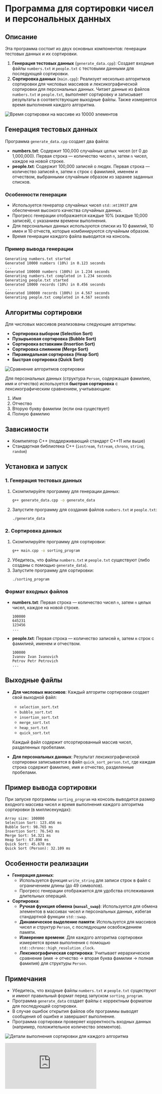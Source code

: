 # Программа для сортировки чисел и персональных данных
## Описание
Эта программа состоит из двух основных компонентов: генерации тестовых данных и их сортировки.
1. **Генерация тестовых данных** (`generate_data.cpp`): Создает входные файлы `numbers.txt` и `people.txt` с тестовыми данными для последующей сортировки.
2. **Сортировка данных** (`main.cpp`): Реализует несколько алгоритмов сортировки для числовых массивов и лексикографической сортировки для персональных данных. Читает данные из файлов `numbers.txt` и `people.txt`, выполняет сортировку и записывает результаты в соответствующие выходные файлы. Также измеряется время выполнения каждого алгоритма.

![Время сортировки на массиве из 10000 элементов](https://github.com/Ashiito/saod_lab_1/blob/main/Figure_1.png)

## Генерация тестовых данных
Программа `generate_data.cpp` создает два файла:
- **numbers.txt**: Содержит 100,000 случайных целых чисел (от 0 до 1,000,000). Первая строка — количество чисел `n`, затем `n` чисел, каждое на новой строке.
- **people.txt**: Содержит 100,000 записей о людях. Первая строка — количество записей `m`, затем `m` строк с фамилией, именем и отчеством, выбранными случайным образом из заранее заданных списков.
### Особенности генерации
- Используется генератор случайных чисел `std::mt19937` для обеспечения высокого качества случайных данных.
- Прогресс генерации отображается каждые 10% (каждые 10,000 записей), с указанием времени выполнения.
- Для персональных данных используются списки из 10 фамилий, 10 имен и 10 отчеств, которые комбинируются случайным образом.
- Время генерации каждого файла выводится на консоль.
### Пример вывода генерации
```
Generating numbers.txt started
Generated 10000 numbers (10%) in 0.123 seconds
...
Generated 100000 numbers (100%) in 1.234 seconds
Generating numbers.txt completed in 1.234 seconds
Generating people.txt started
Generated 10000 records (10%) in 0.456 seconds
...
Generated 100000 records (100%) in 4.567 seconds
Generating people.txt completed in 4.567 seconds
```
## Алгоритмы сортировки
Для числовых массивов реализованы следующие алгоритмы:
- **Сортировка выбором (Selection Sort)**
- **Пузырьковая сортировка (Bubble Sort)**
- **Сортировка вставками (Insertion Sort)**
- **Сортировка слиянием (Merge Sort)**
- **Пирамидальная сортировка (Heap Sort)**
- **Быстрая сортировка (Quick Sort)**

![Сравнение алгоритмов сортировки](https://github.com/Ashiito/saod_lab_1/blob/main/Figure_2.png)

Для персональных данных (структура `Person`, содержащая фамилию, имя и отчество) используется **быстрая сортировка** с лексикографическим сравнением, учитывающим:
1. Имя
2. Отчество
3. Вторую букву фамилии (если она существует)
4. Полную фамилию
## Зависимости
- Компилятор C++ (поддерживающий стандарт C++11 или выше)
- Стандартная библиотека C++ (`iostream`, `fstream`, `chrono`, `string`, `random`)
## Установка и запуск
### 1. Генерация тестовых данных
1. Скомпилируйте программу для генерации данных:
   ```bash
   g++ generate_data.cpp -o generate_data
   ```
2. Запустите программу для создания файлов `numbers.txt` и `people.txt`:
   ```bash
   ./generate_data
   ```
### 2. Сортировка данных
1. Скомпилируйте программу для сортировки:
   ```bash
   g++ main.cpp -o sorting_program
   ```
2. Убедитесь, что файлы `numbers.txt` и `people.txt` существуют (либо созданы с помощью `generate_data`).
3. Запустите программу для сортировки:
   ```bash
   ./sorting_program
   ```
### Формат входных файлов
- **numbers.txt**: Первая строка — количество чисел `n`, затем `n` целых чисел, каждое на новой строке.
  ```
  100000
  645231
  123456
  ...
  ```
- **people.txt**: Первая строка — количество записей `m`, затем `m` строк с фамилией, именем и отчеством.
  ```
  100000
  Ivanov Ivan Ivanovich
  Petrov Petr Petrovich
  ...
  ```
## Выходные файлы
- **Для числовых массивов**: Каждый алгоритм сортировки создает свой выходной файл:
  - `selection_sort.txt`
  - `bubble_sort.txt`
  - `insertion_sort.txt`
  - `merge_sort.txt`
  - `heap_sort.txt`
  - `quick_sort.txt`
 
  Каждый файл содержит отсортированный массив чисел, разделенных пробелами.
- **Для персональных данных**: Результат лексикографической сортировки записывается в файл `quick_sort_person.txt`, где каждая строка содержит фамилию, имя и отчество, разделенные пробелами.
## Пример вывода сортировки
При запуске программы `sorting_program` на консоль выводится размер входного массива чисел и время выполнения каждого алгоритма сортировки (в миллисекундах):
```
Array size: 100000
Selection Sort: 123.456 ms
Bubble Sort: 98.765 ms
Insertion Sort: 76.543 ms
Merge Sort: 54.321 ms
Heap Sort: 67.890 ms
Quick Sort: 45.678 ms
Quick Sort (Person): 32.109 ms
```
## Особенности реализации
- **Генерация данных**:
  - Используется функция `write_string` для записи строк в файл с ограничением длины (до 49 символов).
  - Прогресс генерации отображается для удобства отслеживания длительных операций.
- **Сортировка**:
  - **Ручная функция обмена (`manual_swap`)**: Используется для обмена элементов в массивах чисел и персональных данных, избегая стандартной функции `std::swap`.
  - **Динамическое выделение памяти**: Используется для массивов чисел и структур `Person`, с последующим освобождением памяти.
  - **Измерение времени**: Для каждого алгоритма сортировки измеряется время выполнения с помощью `std::chrono::high_resolution_clock`.
  - **Лексикографическая сортировка**: Учитывает иерархическое сравнение (имя → отчество → вторая буква фамилии → полная фамилия) для структуры `Person`.
## Примечания
- Убедитесь, что входные файлы `numbers.txt` и `people.txt` существуют и имеют правильный формат перед запуском `sorting_program`.
- Программа `generate_data` создает файлы с корректным форматом для последующей сортировки.
- В случае ошибок открытия файлов обе программы выводят сообщения об ошибке и завершают выполнение.
- Программа сортировки проверяет корректность входных данных (например, положительное количество элементов).

![Детали выполнения сортировки для каждого алгоритма](https://github.com/Ashiito/saod_lab_1/blob/main/Figure_3.png)

![pdf](https://github.com/Ashiito/saod_lab_1/blob/main/САОД_1.pdf)

